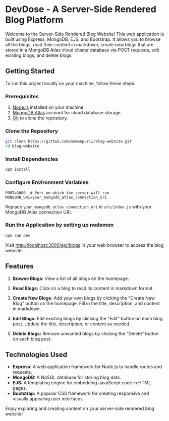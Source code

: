 # DevDose - A Server-Side Rendered Blog Platform

Welcome to the Server-Side Rendered Blog Website! This web application is built using Express, MongoDB, EJS, and Bootstrap. It allows you to browse all the blogs, read their content in markdown, create new blogs that are stored in a MongoDB Atlas cloud cluster database via POST requests, edit existing blogs, and delete blogs.

## Getting Started

To run this project locally on your machine, follow these steps:

### Prerequisites

1. [Node.js](https://nodejs.org/) installed on your machine.
2. [MongoDB Atlas](https://www.mongodb.com/cloud/atlas) account for cloud database storage.
3. [Git](https://git-scm.com/) to clone the repository.

### Clone the Repository

```bash
git clone https://github.com/namanpurii/blog-website.git
cd blog-website
```

### Install Dependencies

```bash
npm install
```

### Configure Environment Variables

```plaintext
PORT=3000  # Port on which the server will run
MONGODB_URI=your_mongodb_atlas_connection_uri
```

Replace `your_mongodb_atlas_connection_uri` in `src/index.js` with your MongoDB Atlas connection URI.

### Run the Application by setting up nodemon

```bash
npm run dev
```

Visit [http://localhost:3000/api/blogs](http://localhost:3000/api/blogs) in your web browser to access the blog website.

## Features

1. **Browse Blogs:** View a list of all blogs on the homepage.

2. **Read Blogs:** Click on a blog to read its content in markdown format.

3. **Create New Blogs:** Add your own blogs by clicking the "Create New Blog" button on the homepage. Fill in the title, description, and content in markdown.

4. **Edit Blogs:** Edit existing blogs by clicking the "Edit" button on each blog post. Update the title, description, or content as needed.

5. **Delete Blogs:** Remove unwanted blogs by clicking the "Delete" button on each blog post.

## Technologies Used

- **Express:** A web application framework for Node.js to handle routes and requests.
- **MongoDB:** A NoSQL database for storing blog data.
- **EJS:** A templating engine for embedding JavaScript code in HTML pages.
- **Bootstrap:** A popular CSS framework for creating responsive and visually appealing user interfaces.

Enjoy exploring and creating content on your server-side rendered blog website!

